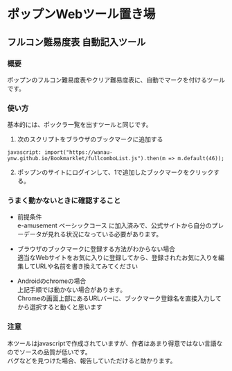﻿# ポップンWebツール置き場

## フルコン難易度表 自動記入ツール

### 概要
ポップンのフルコン難易度表やクリア難易度表に、自動でマークを付けるツールです。  

### 使い方
基本的には、ポックラ一覧を出すツールと同じです。

1. 次のスクリプトをブラウザのブックマークに追加する

```
javascript: import("https://wanau-ynw.github.io/Bookmarklet/fullcomboList.js").then(m => m.default(46));
```

2. ポップンのサイトにログインして、1で追加したブックマークをクリックする。

### うまく動かないときに確認すること

* 前提条件  
e-amusement ベーシックコース に加入済みで、公式サイトから自分のプレーデータが見れる状況になっている必要があります。

* ブラウザのブックマークに登録する方法がわからない場合  
適当なWebサイトをお気に入りに登録してから、登録されたお気に入りを編集してURLや名前を書き換えてみてください

* Androidのchromeの場合  
上記手順では動かない場合があります。  
Chromeの画面上部にあるURLバーに、ブックマーク登録名を直接入力してから選択すると動くと思います

### 注意
本ツールはjavascriptで作成されていますが、作者はあまり得意ではない言語なのでソースの品質が低いです。  
バグなどを見つけた場合、報告していただけると助かります。